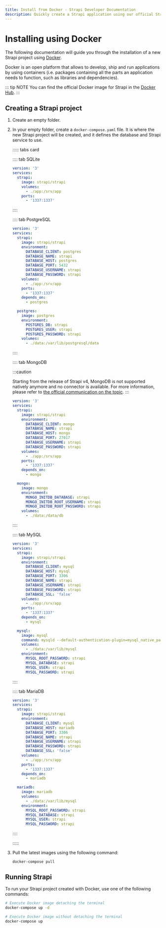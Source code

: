 ```yaml
---
title: Install from Docker - Strapi Developer Documentation
description: Quickly create a Strapi application using our official Strapi Docker images.
---
```


# Installing using Docker

The following documentation will guide you through the installation of a new Strapi project using [Docker](https://www.docker.com/).

Docker is an open platform that allows to develop, ship and run applications by using containers (i.e. packages containing all the parts an application needs to function, such as libraries and dependencies).

::: tip NOTE
You can find the official Docker image for Strapi in the [Docker Hub](https://hub.docker.com/r/strapi/strapi).
:::

## Creating a Strapi project

1. Create an empty folder.
2. In your empty folder, create a `docker-compose.yaml` file. It is where the new Strapi project will be created, and it defines the database and Strapi service to use.

    ::::: tabs card

    :::: tab SQLite

    ```yaml
    version: '3'
    services:
      strapi:
        image: strapi/strapi
        volumes:
          - ./app:/srv/app
        ports:
          - '1337:1337'
    ```

    ::::

    :::: tab PostgreSQL

    ```yaml
    version: '3'
    services:
      strapi:
        image: strapi/strapi
        environment:
          DATABASE_CLIENT: postgres
          DATABASE_NAME: strapi
          DATABASE_HOST: postgres
          DATABASE_PORT: 5432
          DATABASE_USERNAME: strapi
          DATABASE_PASSWORD: strapi
        volumes:
          - ./app:/srv/app
        ports:
          - '1337:1337'
        depends_on:
          - postgres

      postgres:
        image: postgres
        environment:
          POSTGRES_DB: strapi
          POSTGRES_USER: strapi
          POSTGRES_PASSWORD: strapi
        volumes:
          - ./data:/var/lib/postgresql/data
    ```

    ::::

    :::: tab MongoDB

      :::caution
      <!-- Some rendering issue with the snippet inside a tab… 😅  Copying and pasting content here, waiting for a fix… -->
      <!-- Original snippet content is in developer-docs/latest/snippets/mongodb-warning.md -->
      Starting from the release of Strapi v4, MongoDB is not supported natively anymore and no connector is available. For more information, please refer to [the official communication on the topic](https://strapi.io/blog/mongo-db-support-in-strapi-past-present-and-future).
      :::

    ```yaml
    version: '3'
    services:
      strapi:
        image: strapi/strapi
        environment:
          DATABASE_CLIENT: mongo
          DATABASE_NAME: strapi
          DATABASE_HOST: mongo
          DATABASE_PORT: 27017
          DATABASE_USERNAME: strapi
          DATABASE_PASSWORD: strapi
        volumes:
          - ./app:/srv/app
        ports:
          - '1337:1337'
        depends_on:
          - mongo

      mongo:
        image: mongo
        environment:
          MONGO_INITDB_DATABASE: strapi
          MONGO_INITDB_ROOT_USERNAME: strapi
          MONGO_INITDB_ROOT_PASSWORD: strapi
        volumes:
          - ./data:/data/db
    ```

    ::::

    :::: tab MySQL

    ```yaml
    version: '3'
    services:
      strapi:
        image: strapi/strapi
        environment:
          DATABASE_CLIENT: mysql
          DATABASE_HOST: mysql
          DATABASE_PORT: 3306
          DATABASE_NAME: strapi
          DATABASE_USERNAME: strapi
          DATABASE_PASSWORD: strapi
          DATABASE_SSL: 'false'
        volumes:
          - ./app:/srv/app
        ports:
          - '1337:1337'
        depends_on:
          - mysql

      mysql:
        image: mysql
        command: mysqld --default-authentication-plugin=mysql_native_password
        volumes:
          - ./data:/var/lib/mysql
        environment:
          MYSQL_ROOT_PASSWORD: strapi
          MYSQL_DATABASE: strapi
          MYSQL_USER: strapi
          MYSQL_PASSWORD: strapi
    ```

    ::::

    :::: tab MariaDB

    ```yaml
    version: '3'
    services:
      strapi:
        image: strapi/strapi
        environment:
          DATABASE_CLIENT: mysql
          DATABASE_HOST: mariadb
          DATABASE_PORT: 3306
          DATABASE_NAME: strapi
          DATABASE_USERNAME: strapi
          DATABASE_PASSWORD: strapi
          DATABASE_SSL: 'false'
        volumes:
          - ./app:/srv/app
        ports:
          - '1337:1337'
        depends_on:
          - mariadb

      mariadb:
        image: mariadb
        volumes:
          - ./data:/var/lib/mysql
        environment:
          MYSQL_ROOT_PASSWORD: strapi
          MYSQL_DATABASE: strapi
          MYSQL_USER: strapi
          MYSQL_PASSWORD: strapi
    ```

    ::::

    :::::

3. Pull the latest images using the following command:

    ```
    docker-compose pull
    ```

## Running Strapi

To run your Strapi project created with Docker, use one of the following commands:

```bash
# Execute Docker image detaching the terminal
docker-compose up -d

# Execute Docker image without detaching the terminal
docker-compose up
```
